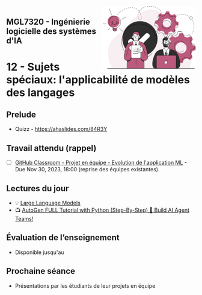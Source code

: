 
<img style="float: right;" src="../../images/component_engineering.svg" alt="EngineeringAISystems" width="250"/>

## MGL7320 - Ingénierie logicielle des systèmes d'IA
# 12 - Sujets spéciaux: l'applicabilité de modèles des langages

## Prelude

- Quizz - https://ahaslides.com/84R3Y

## Travail attendu (rappel)
- [ ] [GitHub Classroom - Projet en équipe - Evolution de l'application ML](https://classroom.github.com/a/UoYzlEAi) - Due Nov 30, 2023, 18:00 (reprise des équipes existantes)

## Lectures du jour
- :bulb: [Large Language Models]()
- :tv: [AutoGen FULL Tutorial with Python (Step-By-Step) 🤯 Build AI Agent Teams!](https://youtu.be/V2qZ_lgxTzg?si=3fVViTA70auVf2rS)

## Évaluation de l’enseignement
- Disponible jusqu'au

## Prochaine séance

- Présentations par les étudiants de leur projets en équipe
